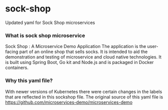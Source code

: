 # sock-shop
Updated yaml for Sock Shop microservices

### What is sock shop microservice 

Sock Shop : A Microservice Demo Application
The application is the user-facing part of an online shop that sells socks. It is intended to aid the demonstration and testing of microservice and cloud native technologies.
It is built using Spring Boot, Go kit and Node.js and is packaged in Docker containers.

### Why this yaml file?

With newer versions of Kubernetes there were certain changes in the labels that are reflected in this sockshop file.
The original source of this yaml file is https://github.com/microservices-demo/microservices-demo

